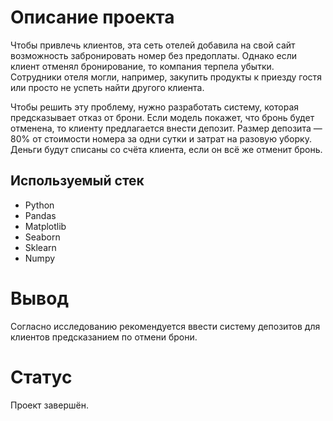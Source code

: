 # Описание проекта

Чтобы привлечь клиентов, эта сеть отелей добавила на свой сайт возможность забронировать номер без предоплаты. Однако если клиент отменял бронирование, то компания терпела убытки. Сотрудники отеля могли, например, закупить продукты к приезду гостя или просто не успеть найти другого клиента.

Чтобы решить эту проблему, нужно разработать систему, которая предсказывает отказ от брони. Если модель покажет, что бронь будет отменена, то клиенту предлагается внести депозит. Размер депозита — 80% от стоимости номера за одни сутки и затрат на разовую уборку. Деньги будут списаны со счёта клиента, если он всё же отменит бронь.

## Используемый стек

- Python
- Pandas
- Matplotlib
- Seaborn
- Sklearn
- Numpy

# Вывод

Согласно исследованию рекомендуется ввести систему депозитов для клиентов предсказанием по отмени брони.

# Статус

Проект завершён.